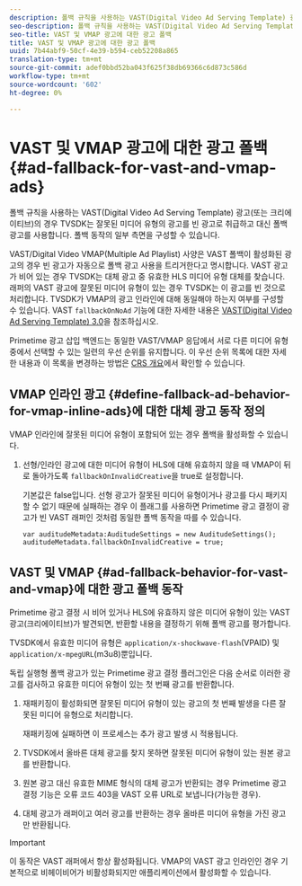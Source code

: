 ```yaml
---
description: 폴백 규칙을 사용하는 VAST(Digital Video Ad Serving Template) 광고(또는 크리에이티브)의 경우 TVSDK는 잘못된 미디어 유형의 광고를 빈 광고로 취급하고 대신 폴백 광고를 사용합니다. 폴백 동작의 일부 측면을 구성할 수 있습니다.
seo-description: 폴백 규칙을 사용하는 VAST(Digital Video Ad Serving Template) 광고(또는 크리에이티브)의 경우 TVSDK는 잘못된 미디어 유형의 광고를 빈 광고로 취급하고 대신 폴백 광고를 사용합니다. 폴백 동작의 일부 측면을 구성할 수 있습니다.
seo-title: VAST 및 VMAP 광고에 대한 광고 폴백
title: VAST 및 VMAP 광고에 대한 광고 폴백
uuid: 7b44abf9-50cf-4e39-b594-ceb52208a865
translation-type: tm+mt
source-git-commit: adef0bbd52ba043f625f38db69366c6d873c586d
workflow-type: tm+mt
source-wordcount: '602'
ht-degree: 0%

---
```



# VAST 및 VMAP 광고에 대한 광고 폴백 {#ad-fallback-for-vast-and-vmap-ads}

폴백 규칙을 사용하는 VAST(Digital Video Ad Serving Template) 광고(또는 크리에이티브)의 경우 TVSDK는 잘못된 미디어 유형의 광고를 빈 광고로 취급하고 대신 폴백 광고를 사용합니다. 폴백 동작의 일부 측면을 구성할 수 있습니다.

VAST/Digital Video VMAP(Multiple Ad Playlist) 사양은 VAST 폴백이 활성화된 광고의 경우 빈 광고가 자동으로 폴백 광고 사용을 트리거한다고 명시합니다. VAST 광고가 비어 있는 경우 TVSDK는 대체 광고 중 유효한 HLS 미디어 유형 대체를 찾습니다. 래퍼의 VAST 광고에 잘못된 미디어 유형이 있는 경우 TVSDK는 이 광고를 빈 것으로 처리합니다. TVSDK가 VMAP의 광고 인라인에 대해 동일해야 하는지 여부를 구성할 수 있습니다. VAST `fallbackOnNoAd` 기능에 대한 자세한 내용은 [VAST(Digital Video Ad Serving Template) 3.0](https://www.iab.net/guidelines/508676/digitalvideo/vsuite/vast)을 참조하십시오.

Primetime 광고 삽입 백엔드는 동일한 VAST/VMAP 응답에서 서로 다른 미디어 유형 중에서 선택할 수 있는 일련의 우선 순위를 유지합니다. 이 우선 순위 목록에 대한 자세한 내용과 이 목록을 변경하는 방법은 [CRS 개요](../../../../dynamic-ad-insertion/creative-repackaging-service/crs-overview.md)에서 확인할 수 있습니다.

## VMAP 인라인 광고 {#define-fallback-ad-behavior-for-vmap-inline-ads}에 대한 대체 광고 동작 정의

VMAP 인라인에 잘못된 미디어 유형이 포함되어 있는 경우 폴백을 활성화할 수 있습니다.

1. 선형/인라인 광고에 대한 미디어 유형이 HLS에 대해 유효하지 않을 때 VMAP이 뒤로 돌아가도록 `fallbackOnInvalidCreative`을 true로 설정합니다.

   기본값은 false입니다. 선형 광고가 잘못된 미디어 유형이거나 광고를 다시 패키지할 수 없기 때문에 실패하는 경우 이 플래그를 사용하면 Primetime 광고 결정이 광고가 빈 VAST 래퍼인 것처럼 동일한 폴백 동작을 따를 수 있습니다.

   ```
   var auditudeMetadata:AuditudeSettings = new AuditudeSettings(); 
   auditudeMetadata.fallbackOnInvalidCreative = true;
   ```

## VAST 및 VMAP {#ad-fallback-behavior-for-vast-and-vmap}에 대한 광고 폴백 동작

Primetime 광고 결정 시 비어 있거나 HLS에 유효하지 않은 미디어 유형이 있는 VAST 광고(크리에이티브)가 발견되면, 반환할 내용을 결정하기 위해 폴백 광고를 평가합니다.

<!--<a id="section_9F60AF00CE9645848EAAF8C06A9E426B"></a>-->

TVSDK에서 유효한 미디어 유형은 `application/x-shockwave-flash`(VPAID) 및 `application/x-mpegURL`(m3u8)뿐입니다.

독립 실행형 폴백 광고가 있는 Primetime 광고 결정 플러그인은 다음 순서로 이러한 광고를 검사하고 유효한 미디어 유형이 있는 첫 번째 광고를 반환합니다.

1. 재패키징이 활성화되면 잘못된 미디어 유형이 있는 광고의 첫 번째 발생을 다른 잘못된 미디어 유형으로 처리합니다.

   재패키징에 실패하면 이 프로세스는 추가 광고 발생 시 적용됩니다.
1. TVSDK에서 올바른 대체 광고를 찾지 못하면 잘못된 미디어 유형이 있는 원본 광고를 반환합니다.
1. 원본 광고 대신 유효한 MIME 형식의 대체 광고가 반환되는 경우 Primetime 광고 결정 기능은 오류 코드 403을 VAST 오류 URL로 보냅니다(가능한 경우).
1. 대체 광고가 래퍼이고 여러 광고를 반환하는 경우 올바른 미디어 유형을 가진 광고만 반환됩니다.

>[!IMPORTANT]
>
>이 동작은 VAST 래퍼에서 항상 활성화됩니다. VMAP의 VAST 광고 인라인인 경우 기본적으로 비헤이비어가 비활성화되지만 애플리케이션에서 활성화할 수 있습니다.